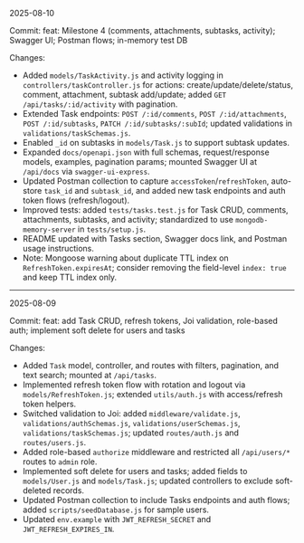 2025-08-10

Commit: feat: Milestone 4 (comments, attachments, subtasks, activity); Swagger UI; Postman flows; in-memory test DB

Changes:
- Added `models/TaskActivity.js` and activity logging in `controllers/taskController.js` for actions: create/update/delete/status, comment, attachment, subtask add/update; added `GET /api/tasks/:id/activity` with pagination.
- Extended Task endpoints: `POST /:id/comments`, `POST /:id/attachments`, `POST /:id/subtasks`, `PATCH /:id/subtasks/:subId`; updated validations in `validations/taskSchemas.js`.
- Enabled `_id` on subtasks in `models/Task.js` to support subtask updates.
- Expanded `docs/openapi.json` with full schemas, request/response models, examples, pagination params; mounted Swagger UI at `/api/docs` via `swagger-ui-express`.
- Updated Postman collection to capture `accessToken`/`refreshToken`, auto-store `task_id` and `subtask_id`, and added new task endpoints and auth token flows (refresh/logout).
- Improved tests: added `tests/tasks.test.js` for Task CRUD, comments, attachments, subtasks, and activity; standardized to use `mongodb-memory-server` in `tests/setup.js`.
- README updated with Tasks section, Swagger docs link, and Postman usage instructions.
- Note: Mongoose warning about duplicate TTL index on `RefreshToken.expiresAt`; consider removing the field-level `index: true` and keep TTL index only.

---

2025-08-09

Commit: feat: add Task CRUD, refresh tokens, Joi validation, role-based auth; implement soft delete for users and tasks

Changes:
- Added `Task` model, controller, and routes with filters, pagination, and text search; mounted at `/api/tasks`.
- Implemented refresh token flow with rotation and logout via `models/RefreshToken.js`; extended `utils/auth.js` with access/refresh token helpers.
- Switched validation to Joi: added `middleware/validate.js`, `validations/authSchemas.js`, `validations/userSchemas.js`, `validations/taskSchemas.js`; updated `routes/auth.js` and `routes/users.js`.
- Added role-based `authorize` middleware and restricted all `/api/users/*` routes to `admin` role.
- Implemented soft delete for users and tasks; added fields to `models/User.js` and `models/Task.js`; updated controllers to exclude soft-deleted records.
- Updated Postman collection to include Tasks endpoints and auth flows; added `scripts/seedDatabase.js` for sample users.
- Updated `env.example` with `JWT_REFRESH_SECRET` and `JWT_REFRESH_EXPIRES_IN`.